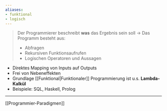 ```yaml
---
aliases:
- funktional
- logisch
---
```


>Der Programmierer beschreibt **was** das Ergebnis sein soll
>-> Das Programm besteht aus: 
>	- Abfragen
>	- Rekursiven Funktionsaufrufen
>	- Logischen Operatoren und Aussagen

- Direktes Mapping von Inputs auf Outputs
- Frei von Nebeneffekten
- Grundlage [[Funktional|Funktionaler]] Programmierung ist u.s. **Lambda-Kalkül**
- Beispiele: SQL, Haskell, Prolog

---
[[Programmier-Paradigmen]]
